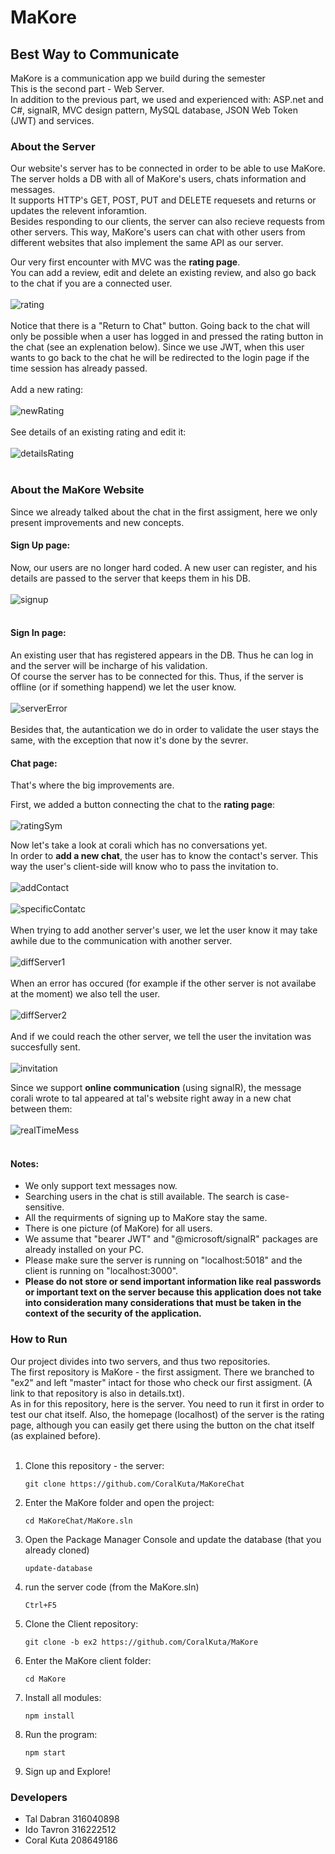 # MaKore
## Best Way to Communicate

MaKore is a communication app we build during the semester<br />
This is the second part - Web Server.<br />
In addition to the previous part, we used and experienced with: ASP.net and C#, signalR, MVC design pattern, MySQL database, JSON Web Token (JWT) and services.<br />

### About the Server
Our website's server has to be connected in order to be able to use MaKore. <br />
The server holds a DB with all of MaKore's users, chats information and messages. <br />
It supports HTTP's GET, POST, PUT and DELETE requesets and returns or updates the relevent inforamtion. <br />
Besides responding to our clients, the server can also recieve requests from other servers. This way, MaKore's users can chat with other users from different websites that also implement the same API as our server. <br />

Our very first encounter with MVC was the **rating page**.<br />
You can add a review, edit and delete an existing review, and also go back to the chat if you are a connected user.<br />
<br />
![rating](https://user-images.githubusercontent.com/90967892/170185970-1db8c50a-02dc-4688-8955-4035c0910284.jpg)<br />
<br />
Notice that there is a "Return to Chat" button. Going back to the chat will only be possible when a user has logged in and pressed the rating button in the chat (see an explenation below). Since we use JWT, when this user wants to go back to the chat he will be redirected to the login page if the time session has already passed. <br />
<br />
Add a new rating:<br />
<br />
![newRating](https://user-images.githubusercontent.com/90967892/170186391-740d62fe-932f-4126-9329-5aaa7bf83de5.jpg)<br />
<br />
See details of an existing rating and edit it:<br />
<br />
![detailsRating](https://user-images.githubusercontent.com/90967892/170186403-5401c431-c7a3-4fc1-a7dd-810b706f19cd.jpg)<br />
<br />


### About the MaKore Website
Since we already talked about the chat in the first assigment, here we only present improvements and new concepts. <br />

#### Sign Up page:
Now, our users are no longer hard coded. A new user can register, and his details are passed to the server that keeps them in his DB. <br />
<br />
![signup](https://user-images.githubusercontent.com/90967892/164452688-3818a90f-e764-47b8-99f7-fed8fe7ff71c.jpg)<br />
<br />

#### Sign In page:
An existing user that has registered appears in the DB. Thus he can log in and the server will be incharge of his validation.<br />
Of course the server has to be connected for this. Thus, if the server is offline (or if something happend) we let the user know. <br />
<br />
![serverError](https://user-images.githubusercontent.com/90967892/170189297-47eb1116-86d3-479c-aea2-ce5e2307944d.jpg)<br />
<br />
Besides that, the autantication we do in order to validate the user stays the same, with the exception that now it's done by the sevrer.

#### Chat page:
That's where the big improvements are.<br />

First, we added a button connecting the chat to the **rating page**: <br />
<br />
![ratingSym](https://user-images.githubusercontent.com/90967892/170192840-7acf343a-757b-45cd-83f0-5b795979fdf3.jpg)
<br />

Now let's take a look at corali which has no conversations yet. <br />
In order to **add a new chat**, the user has to know the contact's server. This way the user's client-side will know who to pass the invitation to. <br />
<br />
![addContact](https://user-images.githubusercontent.com/90967892/170191209-5e036d7e-2529-4fdb-a9ae-74f5917235ef.jpg)<br />
<br />
![specificContatc](https://user-images.githubusercontent.com/90967892/170191745-657a90e1-00cd-4bbb-9441-19e633582783.jpg) <br />
<br />
When trying to add another server's user, we let the user know it may take awhile due to the communication with another server. <br />
 <br />
![diffServer1](https://user-images.githubusercontent.com/90967892/170193752-68d1d666-63b5-4aad-8990-ae9faa3d7147.jpg)<br />
<br />
When an error has occured (for example if the other server is not availabe at the moment) we also tell the user. <br />
 <br />
![diffServer2](https://user-images.githubusercontent.com/90967892/170193909-701c7510-eccc-4ec2-a7e8-0bde1287b0cd.jpg)<br />
<br />
And if we could reach the other server, we tell the user the invitation was succesfully sent. <br />
<br />
![invitation](https://user-images.githubusercontent.com/90967892/170194735-c13f4192-a427-4536-ad72-c0a8d731214e.jpg)<br />

Since we support **online communication** (using signalR), the message corali wrote to tal appeared at tal's website right away in a new chat between them:<br />
<br />
![realTimeMess](https://user-images.githubusercontent.com/90967892/170192114-3ea920d0-f990-42f2-a57b-d43186e7ac16.jpg) <br />
<br />


#### Notes:
- We only support text messages now.
- Searching users in the chat is still available. The search is case-sensitive.
- All the requirments of signing up to MaKore stay the same.
- There is one picture (of MaKore) for all users.
- We assume that "bearer JWT" and "@microsoft/signalR" packages are already installed on your PC.
- Please make sure the server is running on "localhost:5018" and the client is running on "localhost:3000".
- **Please do not store or send important information like real passwords or important text on the server because this application does not take into consideration many considerations that must be taken in the context of the security of the application.**

### How to Run
Our project divides into two servers, and thus two repositories. <br />
The first repository is MaKore - the first assigment. There we branched to "ex2" and left "master" intact for those who check our first assigment. (A link to that repository is also in details.txt). <br />
As in for this repository, here is the server. You need to run it first in order to test our chat itself. Also, the homepage (localhost) of the server is the rating page, although you can easily get there using the button on the chat itself (as explained before). <br />
<br />
1. Clone this repository - the server:
    ```
    git clone https://github.com/CoralKuta/MaKoreChat
    ```
2. Enter the MaKore folder and open the project:
    ```
    cd MaKoreChat/MaKore.sln
    ```
3. Open the Package Manager Console and update the database (that you already cloned)
    ```
    update-database
    ```
4. run the server code (from the MaKore.sln)
    ```
    Ctrl+F5
    ```
5. Clone the Client repository:
    ```
    git clone -b ex2 https://github.com/CoralKuta/MaKore
    ```
6. Enter the MaKore client folder:
    ```
    cd MaKore
    ```
7. Install all modules:
    ```
    npm install
    ```
8. Run the program:
    ```
    npm start
    ```
9. Sign up and Explore!

### Developers
- Tal Dabran 316040898
- Ido Tavron 316222512
- Coral Kuta 208649186


